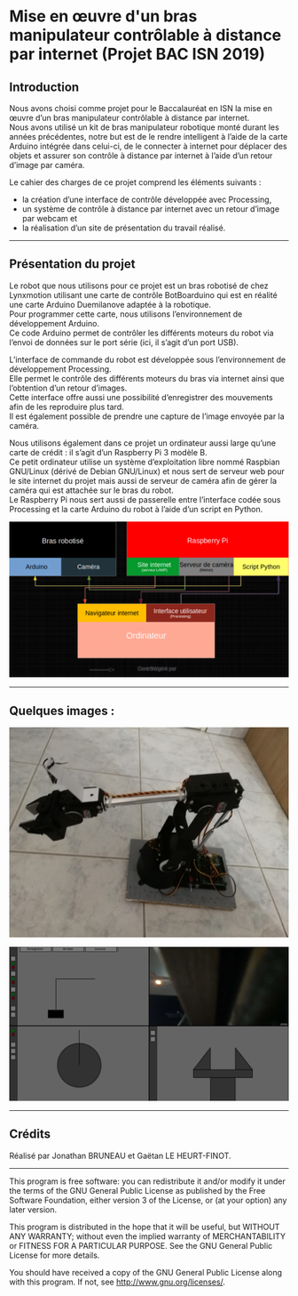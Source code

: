 # Mise en œuvre d'un bras manipulateur contrôlable à distance par internet (Projet BAC ISN 2019)

## Introduction

Nous avons choisi comme projet pour le Baccalauréat en ISN la mise en œuvre d’un bras manipulateur contrôlable à distance par internet.  
Nous avons utilisé un kit de bras manipulateur robotique monté durant les années précédentes, notre but est de le rendre intelligent à l’aide de la carte Arduino intégrée dans celui-ci, de le connecter à internet pour déplacer des objets et assurer son contrôle à distance par internet à l’aide d’un retour d’image par caméra.  

Le cahier des charges de ce projet comprend les éléments suivants :
- la création d’une interface de contrôle développée avec Processing,
- un système de contrôle à distance par internet avec un retour d’image par webcam et
- la réalisation d’un site de présentation du travail réalisé.

***

## Présentation du projet

Le robot que nous utilisons pour ce projet est un bras robotisé de chez Lynxmotion utilisant une carte de contrôle BotBoarduino qui est en réalité une carte Arduino Duemilanove adaptée à la robotique.  
Pour programmer cette carte, nous utilisons l’environnement de développement Arduino.  
Ce code Arduino permet de contrôler les différents moteurs du robot via l’envoi de données sur le port série (ici, il s’agit d’un port USB).  

L’interface de commande du robot est développée sous l’environnement de développement Processing.  
Elle permet le contrôle des différents moteurs du bras via internet ainsi que l’obtention d’un retour d’images.  
Cette interface offre aussi une possibilité d’enregistrer des mouvements afin de les reproduire plus tard.  
Il est également possible de prendre une capture de l’image envoyée par la caméra.  

Nous utilisons également dans ce projet un ordinateur aussi large qu’une carte de crédit : il s’agit d’un Raspberry Pi 3 modèle B.  
Ce petit ordinateur utilise un système d’exploitation libre nommé Raspbian GNU/Linux (dérivé de Debian GNU/Linux) et nous sert de serveur web pour le site internet du projet mais aussi de serveur de caméra afin de gérer la caméra qui est attachée sur le bras du robot.  
Le Raspberry Pi nous sert aussi de passerelle entre l’interface codée sous Processing et la carte Arduino du robot à l’aide d’un script en Python.  

![Schéma](https://raw.githubusercontent.com/gaetanlhf/Projet_ISN-BAC_2019/main/Website/gallery/images/006.jpg?token=ATPXY7PVE4Q5ZWDBEQKB2EDA2IIXO)

***

## Quelques images :
![Robot](https://raw.githubusercontent.com/gaetanlhf/Projet_ISN-BAC_2019/main/Website/gallery/images/001.jpg?token=ATPXY7PPJKDXZRFOA4OLFOLA2IIZA)

![Interface](https://raw.githubusercontent.com/gaetanlhf/Projet_ISN-BAC_2019/main/Website/gallery/images/004.jpg?token=ATPXY7K423BTG2U5D6V7VTTA2II2E)

***

## Crédits
Réalisé par Jonathan BRUNEAU et Gaëtan LE HEURT-FINOT.

***

This program is free software: you can redistribute it and/or modify it under the terms of the GNU General Public License as published by the Free Software Foundation, either version 3 of the License, or (at your option) any later version.

This program is distributed in the hope that it will be useful, but WITHOUT ANY WARRANTY; without even the implied warranty of MERCHANTABILITY or FITNESS FOR A PARTICULAR PURPOSE. See the GNU General Public License for more details.

You should have received a copy of the GNU General Public License along with this program. If not, see http://www.gnu.org/licenses/.
